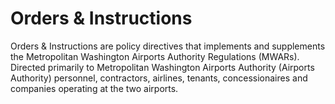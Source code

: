 # Orders & Instructions

Orders & Instructions are policy directives that implements and supplements the Metropolitan Washington Airports Authority Regulations \(MWARs\). Directed primarily to Metropolitan Washington Airports Authority \(Airports Authority\) personnel, contractors, airlines, tenants, concessionaires and companies operating at the two airports.

